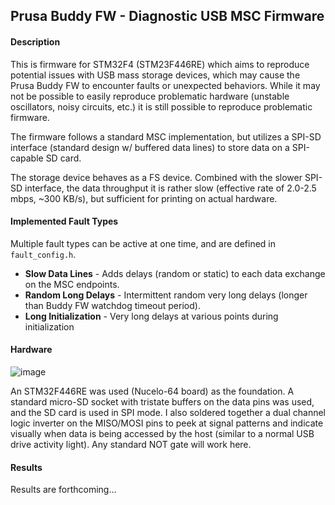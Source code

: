 ## Prusa Buddy FW - Diagnostic USB MSC Firmware

#### Description

This is firmware for STM32F4 (STM23F446RE) which aims to reproduce potential issues with USB mass storage devices, which may cause the Prusa Buddy FW to encounter faults or unexpected behaviors. While it may not be possible to easily reproduce problematic hardware (unstable oscillators, noisy circuits, etc.) it is still possible to reproduce problematic firmware.

The firmware follows a standard MSC implementation, but utilizes a SPI-SD interface (standard design w/ buffered data lines) to store data on a SPI-capable SD card. 

The storage device behaves as a FS device. Combined with the slower SPI-SD interface, the data throughput it is rather slow (effective rate of 2.0-2.5 mbps, ~300 KB/s), but sufficient for printing on actual hardware.



#### Implemented Fault Types

Multiple fault types can be active at one time, and are defined in `fault_config.h`.

- **Slow Data Lines** - Adds delays (random or static) to each data exchange on the MSC endpoints.
- **Random Long Delays** - Intermittent random very long delays (longer than Buddy FW watchdog timeout period).
- **Long Initialization** - Very long delays at various points during initialization


#### Hardware

![image](https://user-images.githubusercontent.com/19617165/123054956-60c4c300-d3d3-11eb-908b-48d9e36651cf.png)

An STM32F446RE was used (Nucelo-64 board) as the foundation. A standard micro-SD socket with tristate buffers on the data pins was used, and the SD card is used in SPI mode. I also soldered together a dual channel logic inverter on the MISO/MOSI pins to peek at signal patterns and indicate visually when data is being accessed by the host (similar to a normal USB drive activity light). Any standard NOT gate will work here. 


#### Results

Results are forthcoming...
